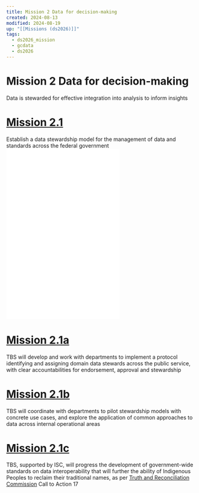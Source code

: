 ```yaml
---
title: Mission 2 Data for decision-making
created: 2024-08-13
modified: 2024-08-19
up: "[[Missions (ds2026)]]"
tags:
  - ds2026_mission
  - gcdata
  - ds2026
---
```

# Mission 2 Data for decision-making
Data is stewarded for effective integration into analysis to inform insights
# [Mission 2.1](Mission%202.1.md)
Establish a data stewardship model for the management of data and standards across the federal government
![Mission 2.1a > Mission 2.1a](Mission%202.1a.md#mission-21a)
![Mission 2.1b > Mission 2.1b](Mission%202.1b.md#mission-21b)
![Mission 2.1c > Mission 2.1c](Mission%202.1c.md#mission-21c)
# [Mission 2.1a](Mission%202.1a.md)
TBS will develop and work with departments to implement a protocol identifying and assigning domain data stewards across the public service, with clear accountabilities for endorsement, approval and stewardship
# [Mission 2.1b](Mission%202.1b.md)
TBS will coordinate with departments to pilot stewardship models with concrete use cases, and explore the application of common approaches to data across internal operational areas
# [Mission 2.1c](Mission%202.1c.md)
TBS, supported by ISC, will progress the development of government-wide standards on data interoperability that will further the ability of Indigenous Peoples to reclaim their traditional names, as per [Truth and Reconciliation Commission](Truth%20and%20Reconciliation%20Commission.md) Call to Action 17



